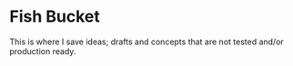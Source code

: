 Fish Bucket
==========

This is where I save ideas; drafts and concepts that are not tested and/or production ready.
